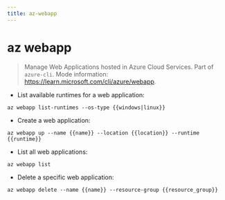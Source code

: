 ```yaml
---
title: az-webapp
---
```

# az webapp

> Manage Web Applications hosted in Azure Cloud Services.
> Part of `azure-cli`.
> Mode information: <https://learn.microsoft.com/cli/azure/webapp>.

- List available runtimes for a web application:

`az webapp list-runtimes --os-type {{windows|linux}}`

- Create a web application:

`az webapp up --name {{name}} --location {{location}} --runtime {{runtime}}`

- List all web applications:

`az webapp list`

- Delete a specific web application:

`az webapp delete --name {{name}} --resource-group {{resource_group}}`
